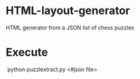 # HTML-layout-generator
HTML generator from a JSON list of chess puzzles
# Execute
`python puzzlextract.py <#json file>
